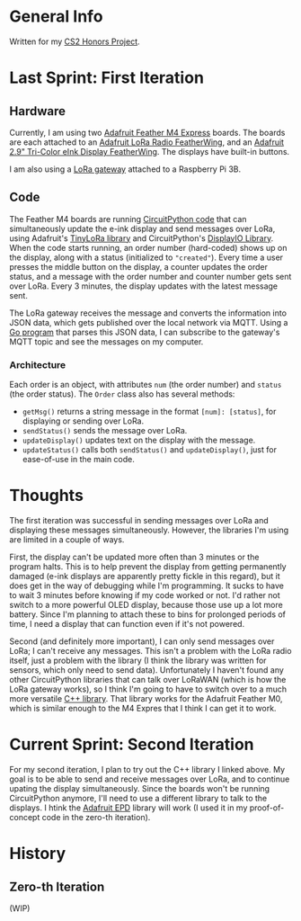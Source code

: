 # General Info

Written for my [CS2 Honors Project](contract.md).

# Last Sprint: First Iteration

## Hardware
Currently, I am using two [Adafruit Feather M4 Express](https://www.adafruit.com/product/3857) boards. The boards are each attached to an [Adafruit LoRa Radio FeatherWing](https://www.adafruit.com/product/3231), and an [Adafruit 2.9" Tri-Color eInk Display FeatherWing](https://www.adafruit.com/product/4778). The displays have built-in buttons.

I am also using a [LoRa gateway](https://www.adafruit.com/product/4284) attached to a Raspberry Pi 3B.

## Code
The Feather M4 boards are running [CircuitPython code](circuitpython/examples/tinylora/m4-1/displaylora.py) that can simultaneously update the e-ink display and send messages over LoRa, using Adafruit's [TinyLoRa library](https://github.com/adafruit/TinyLoRa) and CircuitPython's [DisplayIO Library](https://circuitpython.readthedocs.io/en/latest/shared-bindings/displayio/index.html). When the code starts running, an order number (hard-coded) shows up on the display, along with a status (initialized to `"created"`). Every time a user presses the middle button on the display, a counter updates the order status, and a message with the order number and counter number gets sent over LoRa. Every 3 minutes, the display updates with the latest message sent.

The LoRa gateway receives the message and converts the information into JSON data, which gets published over the local network via MQTT. Using a [Go program](mqtt/test.go) that parses this JSON data, I can subscribe to the gateway's MQTT topic and see the messages on my computer.

### Architecture
Each order is an object, with attributes `num` (the order number) and `status` (the order status). The `Order` class also has several methods:
- `getMsg()` returns a string message in the format `[num]: [status]`, for displaying or sending over LoRa.
- `sendStatus()` sends the message over LoRa.
- `updateDisplay()` updates text on the display with the message.
- `updateStatus()` calls both `sendStatus()` and `updateDisplay()`, just for ease-of-use in the main code.

# Thoughts

The first iteration was successful in sending messages over LoRa and displaying these messages simultaneously. However, the libraries I'm using are limited in a couple of ways.

First, the display can't be updated more often than 3 minutes or the program halts. This is to help prevent the display from getting permanently damaged (e-ink displays are apparently pretty fickle in this regard), but it does get in the way of debugging while I'm programming. It sucks to have to wait 3 minutes before knowing if my code worked or not. I'd rather not switch to a more powerful OLED display, because those use up a lot more battery. Since I'm planning to attach these to bins for prolonged periods of time, I need a display that can function even if it's not powered.

Second (and definitely more important), I can only send messages over LoRa; I can't receive any messages. This isn't a problem with the LoRa radio itself, just a problem with the library (I think the library was written for sensors, which only need to send data). Unfortunately I haven't found any other CircuitPython libraries that can talk over LoRaWAN (which is how the LoRa gateway works), so I think I'm going to have to switch over to a much more versatile [C++ library](https://github.com/mcci-catena/arduino-lorawan). That library works for the Adafruit Feather M0, which is similar enough to the M4 Expres that I think I can get it to work.


# Current Sprint: Second Iteration

For my second iteration, I plan to try out the C++ library I linked above. My goal is to be able to send and receive messages over LoRa, and to continue upating the display simultaneously. Since the boards won't be running CircuitPython anymore, I'll need to use a different library to talk to the displays. I htink the [Adafruit EPD](https://github.com/adafruit/Adafruit_EPD) library will work (I used it in my proof-of-concept code in the zero-th iteration).


# History

## Zero-th Iteration

(WIP)
